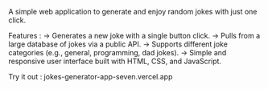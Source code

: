 A simple web application to generate and enjoy random jokes with just one click.

Features :
-> Generates a new joke with a single button click.
-> Pulls from a large database of jokes via a public API.
-> Supports different joke categories (e.g., general, programming, dad jokes).
-> Simple and responsive user interface built with HTML, CSS, and JavaScript.

Try it out : jokes-generator-app-seven.vercel.app

